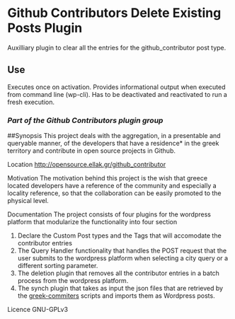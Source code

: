# Github Contributors Delete Existing Posts Plugin

Auxilliary plugin to clear all the entries for the github_contributor post type.

## Use
Executes once on activation. Provides informational output when executed from command line (wp-cli). Has to be deactivated and reactivated to run a fresh execution.

### _Part of the Github Contributors plugin group_

##Synopsis
This project deals with the aggregation, in a presentable and queryable manner, of the developers that have a residence* in the greek territory and contribute in open source projects in Github.

Location
http://opensource.ellak.gr/github_contributor

Motivation
The motivation behind this project is the wish that greece located developers have a reference of the community and especially a locality reference, so that the collaboration can be easily promoted to the physical level.

Documentation
The project consists of four plugins for the wordpress platform that modularize the functionality into four section
1. Declare the Custom Post types and the Tags that will accomodate the contributor entries
2. The Query Handler functionality that handles the POST request that the user submits to the wordpress platform when selecting a city query or a different sorting parameter.
3. The deletion plugin that removes all the contributor entries in a batch process from the wordpress platform.
4. The synch plugin that takes as input the json files that are retrieved by the <a href="https://github.com/eellak/greek-commiters">greek-commiters</a> scripts and imports them as Wordpress posts.

Licence
GNU-GPLv3
